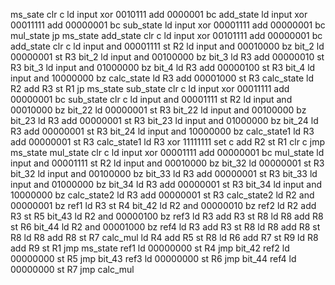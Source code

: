 ms_sate     clr     c
            ld      input
            xor     0010111
            add     0000001
            bc      add_state
            ld      input
            xor     00011111
            add     00000001
            bc      sub_state
            ld      input
            xor     00001111
            add     00000001
            bc      mul_state
            jp      ms_state
add_state   clr     c
            ld      input
            xor     00101111
            add     00000001
            bc      add_state
            clr     c
            ld      input
            and     00001111
            st      R2
            ld      input
            and     00010000
            bz      bit_2
            ld      00000001
            st      R3
bit_2       ld      input
            and     00100000
            bz      bit_3
            ld      R3
            add     00000010
            st      R3
bit_3       ld      input
            and     01000000
            bz      bit_4
            ld      R3
            add     00000100
            st      R3
bit_4       ld      input
            and     10000000
            bz      calc_state
            ld      R3
            add     00001000
            st      R3
calc_state  ld      R2
            add     R3
            st      R1
            jp      ms_state
sub_state   clr     c
            ld      input
            xor     00011111
            add     00000001
            bc      sub_state
            clr     c
            ld      input
            and     00001111
            st      R2
            ld      input
            and     00010000
            bz      bit_22
            ld      00000001
            st      R3
bit_22      ld      input
            and     00100000
            bz      bit_23
            ld      R3
            add     00000001
            st      R3
bit_23      ld      input
            and     01000000
            bz      bit_24
            ld      R3
            add     00000001
            st      R3
bit_24      ld      input
            and     10000000
            bz      calc_state1
            ld      R3
            add     00000001
            st      R3
calc_state1 ld      R3
            xor     11111111
            set     c
            add     R2
            st      R1
            clr     c
            jmp     ms_state
mul_state   clr     c
            ld      input
            xor     00001111
            add     00000001
            bc      mul_state
            ld      input
            and     00001111
            st      R2
            ld      input
            and     00010000
            bz      bit_32
            ld      00000001
            st      R3
bit_32      ld      input
            and     00100000
            bz      bit_33
            ld      R3
            add     00000001
            st      R3
bit_33      ld      input
            and     01000000
            bz      bit_34
            ld      R3
            add     00000001
            st      R3
bit_34      ld      input
            and     10000000
            bz      calc_state2
            ld      R3
            add     00000001
            st      R3
calc_state2 ld      R2
            and     00000001
            bz      ref1
            ld      R3
            st      R4
bit_42      ld      R2
            and     00000010
            bz      ref2
            ld      R2
            add     R3
            st      R5
bit_43      ld      R2
            and     00000100
            bz      ref3
            ld      R3
            add     R3
            st      R8
            ld      R8
            add     R8
            st      R6
bit_44      ld      R2
            and     00001000
            bz      ref4
            ld      R3
            add     R3
            st      R8
            ld      R8
            add     R8
            st      R8
            ld      R8
            add     R8
            st      R7
calc_mul    ld      R4
            add     R5
            st      R8
            ld      R6
            add     R7
            st      R9
            ld      R8
            add     R9
            st      R1
            jmp     ms_state
ref1        ld      00000000
            st      R4
            jmp     bit_42
ref2        ld      00000000
            st      R5
            jmp     bit_43
ref3        ld      00000000
            st      R6
            jmp     bit_44
ref4        ld      00000000
            st      R7
            jmp     calc_mul


            

            

